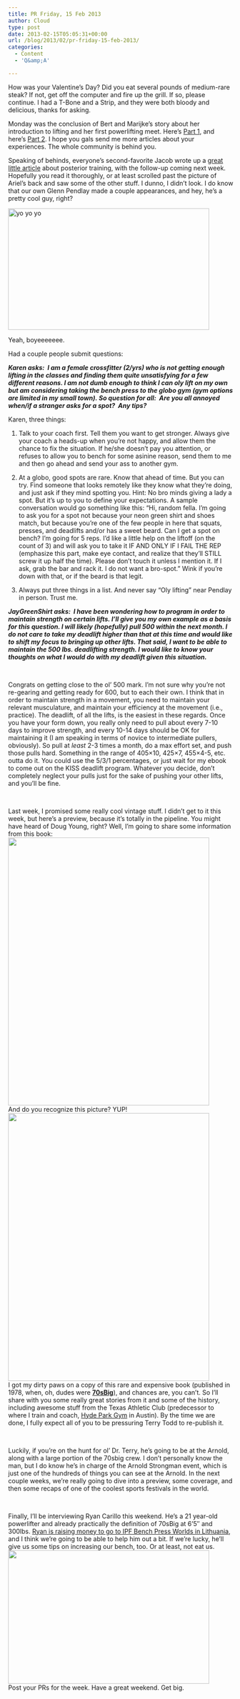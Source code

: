 ```yaml
---
title: PR Friday, 15 Feb 2013
author: Cloud
type: post
date: 2013-02-15T05:05:31+00:00
url: /blog/2013/02/pr-friday-15-feb-2013/
categories:
  - Content
  - 'Q&amp;A'

---
```

How was your Valentine&#8217;s Day? Did you eat several pounds of medium-rare steak? If not, get off the computer and fire up the grill. If so, please continue. I had a T-Bone and a Strip, and they were both bloody and delicious, thanks for asking.

Monday was the conclusion of Bert and Marijke&#8217;s story about her introduction to lifting and her first powerlifting meet. Here&#8217;s [Part 1][1], and here&#8217;s [Part 2][2]. I hope you gals send me more articles about your experiences. The whole community is behind you.

Speaking of behinds, everyone&#8217;s second-favorite Jacob wrote up a [great little article][3] about posterior training, with the follow-up coming next week. Hopefully you read it thoroughly, or at least scrolled past the picture of Ariel&#8217;s back and saw some of the other stuff. I dunno, I didn&#8217;t look. I do know that our own Glenn Pendlay made a couple appearances, and hey, he&#8217;s a pretty cool guy, right?

<div id="attachment_8508" style="width: 460px" class="wp-caption aligncenter">
  <a href="/?attachment_id=8508" rel="attachment wp-att-8508"><img aria-describedby="caption-attachment-8508" data-attachment-id="8508" data-permalink="/blog/2013/02/pr-friday-15-feb-2013/glenn/" data-orig-file="/2013/02/glenn.jpg" data-orig-size="799,483" data-comments-opened="1" data-image-meta="{&quot;aperture&quot;:&quot;0&quot;,&quot;credit&quot;:&quot;&quot;,&quot;camera&quot;:&quot;&quot;,&quot;caption&quot;:&quot;&quot;,&quot;created_timestamp&quot;:&quot;0&quot;,&quot;copyright&quot;:&quot;&quot;,&quot;focal_length&quot;:&quot;0&quot;,&quot;iso&quot;:&quot;0&quot;,&quot;shutter_speed&quot;:&quot;0&quot;,&quot;title&quot;:&quot;&quot;}" data-image-title="Pendlay" data-image-description="" data-medium-file="/2013/02/glenn-200x120.jpg" data-large-file="/2013/02/glenn-450x272.jpg" class="size-large wp-image-8508" src="/2013/02/glenn-450x272.jpg" alt="yo yo yo" width="450" height="272" srcset="/2013/02/glenn-450x272.jpg 450w, /2013/02/glenn-150x90.jpg 150w, /2013/02/glenn-200x120.jpg 200w, /2013/02/glenn-496x300.jpg 496w, /2013/02/glenn.jpg 799w" sizes="(max-width: 450px) 100vw, 450px" /></a>
  
  <p id="caption-attachment-8508" class="wp-caption-text">
    Yeah, boyeeeeeee.
  </p>
</div>

Had a couple people submit questions:

**_Karen asks:  I am a female crossfitter (2/yrs) who is not getting enough lifting in the classes and finding them quite unsatisfying for a few different reasons. I am not dumb enough to think I can oly lift on my own but am considering taking the bench press to the globo gym (gym options are limited in my small town). So question for all:  Are you all annoyed when/if a stranger asks for a spot?  Any tips?_**

Karen, three things:

1. Talk to your coach first. Tell them you want to get stronger. Always give your coach a heads-up when you&#8217;re not happy, and allow them the chance to fix the situation. If he/she doesn&#8217;t pay you attention, or refuses to allow you to bench for some asinine reason, send them to me and then go ahead and send your ass to another gym.

2. At a globo, good spots are rare. Know that ahead of time. But you can try. Find someone that looks remotely like they know what they&#8217;re doing, and just ask if they mind spotting you. Hint: No bro minds giving a lady a spot. But it&#8217;s up to you to define your expectations. A sample conversation would go something like this: &#8220;Hi, random fella. I&#8217;m going to ask you for a spot not because your neon green shirt and shoes match, but because you&#8217;re one of the few people in here that squats, presses, and deadlifts and/or has a sweet beard. Can I get a spot on bench? I&#8217;m going for 5 reps. I&#8217;d like a little help on the liftoff (on the count of 3) and will ask you to take it IF AND ONLY IF I FAIL THE REP (emphasize this part, make eye contact, and realize that they&#8217;ll STILL screw it up half the time). Please don&#8217;t touch it unless I mention it. If I ask, grab the bar and rack it. I do not want a bro-spot.&#8221; Wink if you&#8217;re down with that, or if the beard is that legit.

3. Always put three things in a list. And never say &#8220;Oly lifting&#8221; near Pendlay in person. Trust me.

<div>
  <strong><em>JayGreenShirt asks:  I have been wondering how to program in order to maintain strength on certain lifts. I&#8217;ll give you my own example as a basis for this question. I will likely (hopefully) pull 500 within the next month. I do not care to take my deadlift higher than that at this time and would like to shift my focus to bringing up other lifts. That said, I want to be able to maintain the 500 lbs. deadlifting strength. I would like to know your thoughts on what I would do with my deadlift given this situation.</em></strong>
</div>

&nbsp;

<div>
</div>

<div>
  Congrats on getting close to the ol&#8217; 500 mark. I&#8217;m not sure why you&#8217;re not re-gearing and getting ready for 600, but to each their own. I think that in order to maintain strength in a movement, you need to maintain your relevant musculature, and maintain your efficiency at the movement (i.e., practice). The deadlift, of all the lifts, is the easiest in these regards. Once you have your form down, you really only need to pull about every 7-10 days to improve strength, and every 10-14 days should be OK for maintaining it (I am speaking in terms of novice to intermediate pullers, obviously). So pull at <em>least</em> 2-3 times a month, do a max effort set, and push those pulls hard. Something in the range of 405&#215;10, 425&#215;7, 455&#215;4-5, etc. outta do it. You could use the 5/3/1 percentages, or just wait for my ebook to come out on the KISS deadlift program. Whatever you decide, don&#8217;t completely neglect your pulls just for the sake of pushing your other lifts, and you&#8217;ll be fine.
</div>

<div>
</div>

&nbsp;

<div>
  Last week, I promised some really cool vintage stuff. I didn&#8217;t get to it this week, but here&#8217;s a preview, because it&#8217;s totally in the pipeline. You might have heard of Doug Young, right? Well, I&#8217;m going to share some information from this book:
</div>

<div>
</div>

<div>
  <a href="/blog/2013/02/pr-friday-15-feb-2013/cam00160-2/" rel="attachment wp-att-8537"><img data-attachment-id="8537" data-permalink="/blog/2013/02/pr-friday-15-feb-2013/cam00160-2/" data-orig-file="/2013/02/CAM001601.jpg" data-orig-size="1920,2560" data-comments-opened="1" data-image-meta="{&quot;aperture&quot;:&quot;2.8&quot;,&quot;credit&quot;:&quot;&quot;,&quot;camera&quot;:&quot;LG Optimus Elite&quot;,&quot;caption&quot;:&quot;&quot;,&quot;created_timestamp&quot;:&quot;1039348800&quot;,&quot;copyright&quot;:&quot;&quot;,&quot;focal_length&quot;:&quot;4.13&quot;,&quot;iso&quot;:&quot;800&quot;,&quot;shutter_speed&quot;:&quot;0.14285714285714&quot;,&quot;title&quot;:&quot;&quot;}" data-image-title="Inside Powerlifting" data-image-description="" data-medium-file="/2013/02/CAM001601-150x200.jpg" data-large-file="/2013/02/CAM001601-450x600.jpg" class="aligncenter size-large wp-image-8537" src="/2013/02/CAM001601-450x600.jpg" alt="" width="450" height="600" srcset="/2013/02/CAM001601-450x600.jpg 450w, /2013/02/CAM001601-112x150.jpg 112w, /2013/02/CAM001601-150x200.jpg 150w, /2013/02/CAM001601-225x300.jpg 225w" sizes="(max-width: 450px) 100vw, 450px" /></a>
</div>

<div>
</div>

<div>
  And do you recognize this picture? YUP!
</div>

<div>
</div>

<div>
  <a href="/?attachment_id=8513" rel="attachment wp-att-8513"><img data-attachment-id="8513" data-permalink="/blog/2013/02/pr-friday-15-feb-2013/cam00161/" data-orig-file="/2013/02/CAM00161.jpg" data-orig-size="1920,2560" data-comments-opened="1" data-image-meta="{&quot;aperture&quot;:&quot;2.8&quot;,&quot;credit&quot;:&quot;&quot;,&quot;camera&quot;:&quot;LG Optimus Elite&quot;,&quot;caption&quot;:&quot;&quot;,&quot;created_timestamp&quot;:&quot;1039348800&quot;,&quot;copyright&quot;:&quot;&quot;,&quot;focal_length&quot;:&quot;4.13&quot;,&quot;iso&quot;:&quot;800&quot;,&quot;shutter_speed&quot;:&quot;0.066666666666667&quot;,&quot;title&quot;:&quot;&quot;}" data-image-title="The One and Only" data-image-description="" data-medium-file="/2013/02/CAM00161-150x200.jpg" data-large-file="/2013/02/CAM00161-450x600.jpg" class="aligncenter size-large wp-image-8513" src="/2013/02/CAM00161-450x600.jpg" alt="" width="450" height="600" srcset="/2013/02/CAM00161-450x600.jpg 450w, /2013/02/CAM00161-112x150.jpg 112w, /2013/02/CAM00161-150x200.jpg 150w, /2013/02/CAM00161-225x300.jpg 225w" sizes="(max-width: 450px) 100vw, 450px" /></a>
</div>

<div>
  I got my dirty paws on a copy of this rare and expensive book (published in 1978, when, oh, dudes were <a title="This is who we are. We are who this is. " href="/about/" target="_blank"><strong>70sBig</strong></a>), and chances are, you can&#8217;t. So I&#8217;ll share with you some really great stories from it and some of the history, including awesome stuff from the Texas Athletic Club (predecessor to where I train and coach, <a href="/blog/2012/11/hyde-park-gym-ladies-at-the-longhorn-open/">Hyde Park Gym</a> in Austin). By the time we are done, I fully expect all of you to be pressuring Terry Todd to re-publish it.
</div>

&nbsp;

<div>
  Luckily, if you&#8217;re on the hunt for ol&#8217; Dr. Terry, he&#8217;s going to be at the Arnold, along with a large portion of the 70sbig crew. I don&#8217;t personally know the man, but I do know he&#8217;s in charge of the Arnold Strongman event, which is just one of the hundreds of things you can see at the Arnold. In the next couple weeks, we&#8217;re really going to dive into a preview, some coverage, and then some recaps of one of the coolest sports festivals in the world.
</div>

<div>
</div>

&nbsp;

<div>
  Finally, I&#8217;ll be interviewing Ryan Carillo this weekend. He&#8217;s a 21 year-old powerlifter and already practically the definition of 70sBig at 6&#8217;5&#8243; and 300lbs. <a title="Click here and give this fella your lunch money. Or else. " href="http://www.txstrongman.com/#!untitled/mainPage" target="_blank">Ryan is raising money to go to IPF Bench Press Worlds in Lithuania</a>, and I think we&#8217;re going to be able to help him out a bit. If we&#8217;re lucky, he&#8217;ll give us some tips on increasing our bench, too. Or at least, not eat us.
</div>

<div>
</div>

<div>
  <a href="/blog/2013/02/pr-friday-15-feb-2013/ryan/" rel="attachment wp-att-8538"><img data-attachment-id="8538" data-permalink="/blog/2013/02/pr-friday-15-feb-2013/ryan/" data-orig-file="/2013/02/ryan.jpg" data-orig-size="960,639" data-comments-opened="1" data-image-meta="{&quot;aperture&quot;:&quot;0&quot;,&quot;credit&quot;:&quot;&quot;,&quot;camera&quot;:&quot;&quot;,&quot;caption&quot;:&quot;&quot;,&quot;created_timestamp&quot;:&quot;0&quot;,&quot;copyright&quot;:&quot;&quot;,&quot;focal_length&quot;:&quot;0&quot;,&quot;iso&quot;:&quot;0&quot;,&quot;shutter_speed&quot;:&quot;0&quot;,&quot;title&quot;:&quot;&quot;}" data-image-title="Ryan" data-image-description="" data-medium-file="/2013/02/ryan-200x133.jpg" data-large-file="/2013/02/ryan-450x299.jpg" class="aligncenter size-large wp-image-8538" src="/2013/02/ryan-450x299.jpg" alt="" width="450" height="299" srcset="/2013/02/ryan-450x300.jpg 450w, /2013/02/ryan-150x99.jpg 150w, /2013/02/ryan-200x133.jpg 200w, /2013/02/ryan.jpg 960w" sizes="(max-width: 450px) 100vw, 450px" /></a>
</div>

<div>
</div>

<div>
</div>

<div>
</div>

<div>
  Post your PRs for the week. Have a great weekend. Get big.
</div>

&nbsp;

 [1]: /blog/2013/02/berts-lady-friend-part-one/ "Bert’s Lady Friend – Part One"
 [2]: /blog/2013/02/berts-lady-friend-part-two/ "Bert’s Lady Friend – Part Two"
 [3]: /blog/2013/02/posterior-round-up-part-1/ "Posterior Round-Up: Part 1"